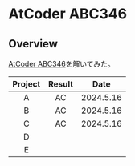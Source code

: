 # AtCoder ABC346

## Overview

[AtCoder ABC346](https://atcoder.jp/contests/abc346)を解いてみた。

| Project | Result |   Date    |
| :-----: | :----: | :-------: |
|    A    |   AC   | 2024.5.16 |
|    B    |   AC   | 2024.5.16 |
|    C    |   AC   | 2024.5.16 |
|    D    |        |           |
|    E    |        |           |

##
